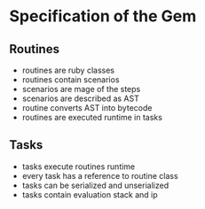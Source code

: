 # Specification of the Gem 

## Routines

 - routines are ruby classes 
 - routines contain scenarios 
 - scenarios are mage of the steps 
 - scenarios are described as AST
 - routine converts AST into bytecode 
 - routines are executed runtime in tasks


## Tasks 
 - tasks execute routines runtime 
 - every task has a reference to routine class 
 - tasks can be serialized and unserialized 
 - tasks contain evaluation stack and ip 
